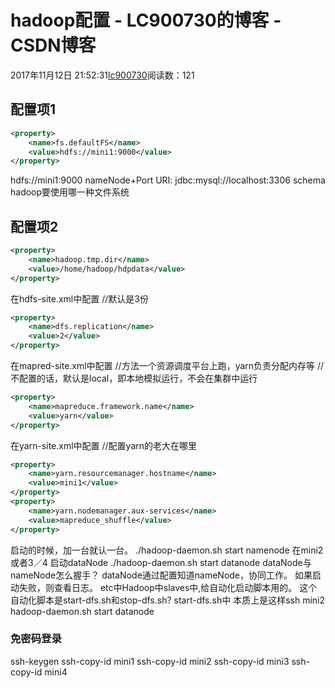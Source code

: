 # hadoop配置 - LC900730的博客 - CSDN博客
2017年11月12日 21:52:31[lc900730](https://me.csdn.net/LC900730)阅读数：121
## 配置项1
```xml
<property>
    <name>fs.defaultFS</name>
    <value>hdfs://mini1:9000</value>
</property>
```
hdfs://mini1:9000  nameNode+Port 
URI:  jdbc:mysql://localhost:3306 
schema 
hadoop要使用哪一种文件系统
## 配置项2
```xml
<property>
    <name>hadoop.tmp.dir</name>
    <value>/home/hadoop/hdpdata</value>
</property>
```
在hdfs-site.xml中配置 
//默认是3份
```xml
<property>
    <name>dfs.replication</name>
    <value>2</value>
</property>
```
在mapred-site.xml中配置 
//方法一个资源调度平台上跑，yarn负责分配内存等 
//不配置的话，默认是local，即本地模拟运行，不会在集群中运行
```xml
<property>
    <name>mapreduce.framework.name</name>
    <value>yarn</value>
</property>
```
在yarn-site.xml中配置 
//配置yarn的老大在哪里
```xml
<property>
    <name>yarn.resourcemanager.hostname</name>
    <value>mini1</value>
</property>
<property>
    <name>yarn.nodemanager.aux-services</name>
    <value>mapreduce_shuffle</value>
</property>
```
启动的时候，加一台就认一台。
./hadoop-daemon.sh start namenode 
在mini2或者3／4 启动dataNode
./hadoop-daemon.sh start datanode 
dataNode与nameNode怎么握手？ 
dataNode通过配置知道nameNode，协同工作。 
如果启动失败，则查看日志。
etc中Hadoop中slaves中,给自动化启动脚本用的。 
这个自动化脚本是start-dfs.sh和stop-dfs.sh?
start-dfs.sh中
本质上是这样ssh mini2 hadoop-daemon.sh  start  datanode
### 免密码登录
ssh-keygen
ssh-copy-id mini1 
ssh-copy-id mini2 
ssh-copy-id mini3 
ssh-copy-id mini4
